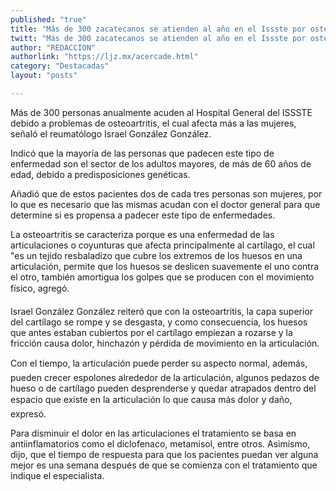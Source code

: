 ```yaml
---
published: "true"
title: "Más de 300 zacatecanos se atienden al año en el Issste por osteoartritis"
twitt: "Más de 300 zacatecanos se atienden al año en el Issste por osteoartritis"
author: "REDACCION"
authorlink: "https://ljz.mx/acercade.html"
category: "Destacadas"
layout: "posts"

---
```



  Más de 300 personas anualmente acuden al Hospital General del ISSSTE debido a problemas de osteoartritis, el cual afecta más a las mujeres, señaló el reumatólogo Israel González González.



  Indicó que la mayoría de las personas que padecen este tipo de enfermedad son el sector de los adultos mayores, de más de 60 años de edad, debido a predisposiciones genéticas.



Añadió que de estos pacientes dos de cada tres personas son mujeres, por lo que es necesario que las mismas acudan con el doctor general para que determine si es propensa a padecer este tipo de enfermedades. 

  La osteoartritis se caracteriza porque es una enfermedad de las articulaciones o coyunturas que afecta principalmente al cartílago, el cual "es un tejido resbaladizo que cubre los extremos de los huesos en una articulación, permite que los huesos se deslicen suavemente el uno contra el otro, también amortigua los golpes que se producen con el movimiento físico, agregó.



  Israel González González reiteró que con la osteoartritis, la capa superior del cartílago se rompe y se desgasta, y como consecuencia, los huesos que antes estaban cubiertos por el cartílago empiezan a rozarse y la fricción causa dolor, hinchazón y pérdida de movimiento en la articulación.



  Con el tiempo, la articulación puede perder su aspecto normal, además, pueden crecer espolones alrededor de la articulación, algunos pedazos de hueso o de cartílago pueden desprenderse y quedar atrapados dentro del espacio que existe en la articulación lo que causa más dolor y daño, expresó.



  Para disminuir el dolor en las articulaciones el tratamiento se basa en antiinflamatorios como el diclofenaco, metamisol, entre otros. Asimismo, dijo, que el tiempo de respuesta para que los pacientes puedan ver alguna mejor es una semana después de que se comienza con el tratamiento que indique el especialista.

